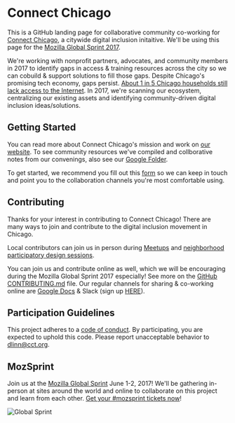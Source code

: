 # Connect Chicago 

This is a GitHub landing page for collaborative community co-working for [Connect Chicago](http://connectchicago.org), a citywide digital inclusion initaitive. We'll be using this page for the [Mozilla Global Sprint 2017](https://mozilla.github.io/global-sprint/).

We're working with nonprofit partners, advocates, and community members in 2017 to identify gaps in access & training resources across the city so we can cobuild & support solutions to fill those gaps. Despite Chicago's promising tech economy, gaps persist. [About 1 in 5 Chicago households still lack access to the Internet](http://www.smartchicagocollaborative.org/an-infographic-on-computers-internet-access-in-chicago-from-2013-2015/). In 2017, we're scanning our ecosystem, centralizing our existing assets and identifying community-driven digital inclusion ideas/solutions.

## Getting Started

You can read more about Connect Chicago's mission and work on [our website](http://connectchicago.org). To see community resources we've compiled and collborative notes from our convenings, also see our [Google Folder](https://drive.google.com/drive/u/0/folders/0B4fAD3dmbOYCfkFvOE9Dc1pmQmtWb0ptZjJOUXVXRHZpQS1xTE50S09taG1RdHpSZU1oVVE). 

To get started, we recommend you fill out this [form](https://smartchicago2012.wufoo.com/forms/connect-chicago-contact-form-for-individuals/) so we can keep in touch and point you to the collaboration channels you're most comfortable using. 

## Contributing

Thanks for your interest in contributing to Connect Chicago! There are many ways to join and contribute to the digital inclusion movement in Chicago.

Local contributors can join us in person during [Meetups](http://meetup.com/connectchicago) and [neighborhood participatory design sessions](http://connectchicago.org/about/projects/community-technology-forums/). 

You can join us and contribute online as well, which we will be encouraging during the Mozilla Global Sprint 2017 especially! See more on the [GitHub CONTRIBUTING.md](https://github.com/deniselinn/connectchicago/blob/master/CONTRIBUTING.md) file. Our regular channels for sharing & co-working online are [Google Docs](https://drive.google.com/drive/u/0/folders/0B4fAD3dmbOYCfkFvOE9Dc1pmQmtWb0ptZjJOUXVXRHZpQS1xTE50S09taG1RdHpSZU1oVVE) & Slack (sign up [HERE](https://smartchicago2012.wufoo.com/forms/connect-chicago-contact-form-for-individuals/)). 

## Participation Guidelines

This project adheres to a [code of conduct](CODE_OF_CONDUCT.md). By participating, you are expected to uphold this code. Please report unacceptable behavior to dlinn@cct.org.

## MozSprint

Join us at the [Mozilla Global Sprint](http://mozilla.github.io/global-sprint/) June 1-2, 2017! We'll be gathering in-person at sites around the world and online to collaborate on this project and learn from each other. [Get your #mozsprint tickets now](http://mozilla.github.io/global-sprint/)!

![Global Sprint](https://cloud.githubusercontent.com/assets/617994/24632585/b2b07dcc-1892-11e7-91cf-f9e473187cf7.png)

